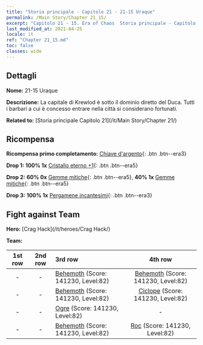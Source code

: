 ```yaml
---
title: "Storia principale - Capitolo 21 - 21-15 Uraque"
permalink: /Main Story/Chapter 21_15/
excerpt: "Capitolo 21 - 15. Era of Chaos  Storia principale - Capitolo 21_15. 21-15 Uraque"
last_modified_at: 2021-04-25
locale: it
ref: "Chapter 21_15.md"
toc: false
classes: wide
---
```


## Dettagli

 **Nome:** 21-15 Uraque

 **Descrizione:** La capitale di Krewlod è sotto il dominio diretto del Duca. Tutti i barbari a cui è concesso entrare nella città si considerano fortunati.

 **Related to:** [Storia principale Capitolo 21](/it/Main Story/Chapter 21/)

## Ricompensa

 **Ricompensa primo completamento:** [Chiave d'argento](/ItemsIT/con_693/){: .btn .btn--era3}

 **Drop 1:** **100% 1x** [Cristallo eterno +1](/ItemsIT/mat_73/){: .btn .btn--era5}

 **Drop 2:** **60% 0x** [Gemme mitiche](/ItemsIT/mat_65/){: .btn .btn--era5}, **40% 1x** [Gemme mitiche](/ItemsIT/mat_65/){: .btn .btn--era5}

 **Drop 3:** **100% 1x** [Pergamene incantesimi](/ItemsIT/con_694/){: .btn .btn--era3}


## Fight against Team
 **Hero:** [Crag Hack](/it/heroes/Crag Hack/)

 **Team:**


  | 1st row | 2nd row | 3rd row | 4th row |
  |:----:|:----:|:----|:----:|
  | - | - | [Behemoth](/it/units/Behemoth/) (Score: 141230, Level:82)  | [Behemoth](/it/units/Behemoth/) (Score: 141230, Level:82)  |
  | - | - | [Behemoth](/it/units/Behemoth/) (Score: 141230, Level:82)  | [Ciclope](/it/units/Cyclops/) (Score: 141230, Level:82)  |
  | - | - | [Ogre](/it/units/Ogre/) (Score: 141230, Level:82)  | - |
  | - | - | [Behemoth](/it/units/Behemoth/) (Score: 141230, Level:82)  | [Roc](/it/units/Roc/) (Score: 141230, Level:82)  |


